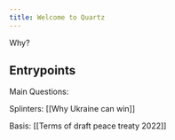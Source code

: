 ```yaml
---
title: Welcome to Quartz
---
```

Why?

## Entrypoints

Main Questions:



Splinters:
[[Why Ukraine can win]]

Basis:
[[Terms of draft peace treaty 2022]]
